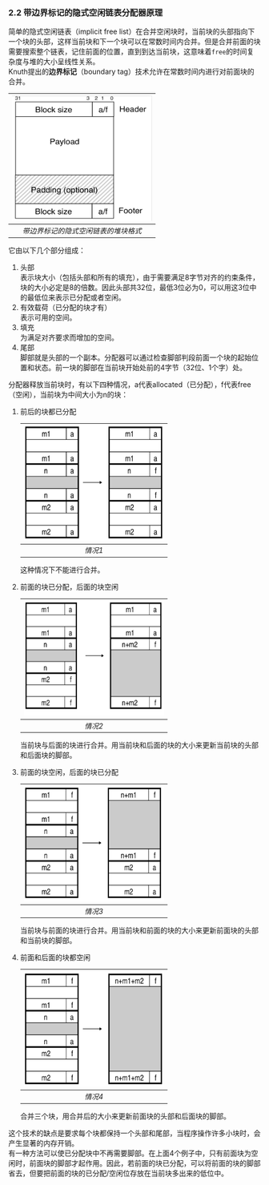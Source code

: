 ### 2.2 带边界标记的隐式空闲链表分配器原理

简单的隐式空闲链表（implicit free list）在合并空闲块时，当前块的头部指向下一个块的头部，这样当前块和下一个块可以在常数时间内合并。但是合并前面的块需要搜索整个链表，记住前面的位置，直到到达当前块，这意味着`free`的时间复杂度与堆的大小呈线性关系。  
Knuth提出的**边界标记**（boundary tag）技术允许在常数时间内进行对前面块的合并。

|<img src="./linkedblocka.png" width=280 height=250 >|
|:--:|
|*带边界标记的隐式空闲链表的堆块格式*|

它由以下几个部分组成：  
1. 头部  
    表示块大小（包括头部和所有的填充），由于需要满足8字节对齐的约束条件，块的大小必定是8的倍数。因此头部共32位，最低3位必为0，可以用这3位中的最低位来表示已分配或者空闲。  
2. 有效载荷（已分配的块才有）  
    表示可用的空间。  
3. 填充  
    为满足对齐要求而增加的空间。  
4. 尾部  
    脚部就是头部的一个副本。分配器可以通过检查脚部判段前面一个块的起始位置和状态。前一块的脚部在当前块开始处前的4字节（32位、1个字）处。  
  
分配器释放当前块时，有以下四种情况，a代表allocated（已分配），f代表free（空闲），当前块为中间大小为n的块：  
1. 前后的块都已分配  
    
    |<img src="./coalesce1.png" width=280 height=230 >|
    |:--:|
    |*情况1*|
    
    这种情况下不能进行合并。  
2. 前面的块已分配，后面的块空闲  
    
    |<img src="./coalesce2.png" width=280 height=230 >|
    |:--:|
    |*情况2*|
    
    当前块与后面的块进行合并。用当前块和后面的块的大小来更新当前块的头部和后面块的脚部。  
3. 前面的块空闲，后面的块已分配  

    |<img src="./coalesce3.png" width=280 height=230 >|
    |:--:|
    |*情况3*|
    
    当前块与前面的块进行合并。用当前块和前面的块的大小来更新前面块的头部和当前块的脚部。  
4. 前面和后面的块都空闲  
    
    |<img src="./coalesce4.png" width=280 height=230 >|
    |:--:|
    |*情况4*|
    
    合并三个块，用合并后的大小来更新前面块的头部和后面块的脚部。  

这个技术的缺点是要求每个块都保持一个头部和尾部，当程序操作许多小块时，会产生显著的内存开销。  
有一种方法可以使已分配块中不再需要脚部。在上面4个例子中，只有前面块为空闲时，前面块的脚部才起作用。因此，若前面的块已分配，可以将前面的块的脚部省去，但要把前面的块的已分配/空闲位存放在当前块多出来的低位中。  


